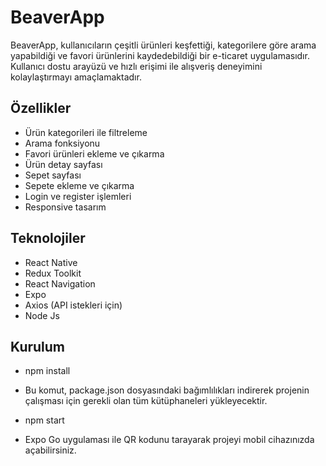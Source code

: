 # BeaverApp

BeaverApp, kullanıcıların çeşitli ürünleri keşfettiği, kategorilere göre arama yapabildiği ve favori ürünlerini kaydedebildiği bir e-ticaret uygulamasıdır. Kullanıcı dostu arayüzü ve hızlı erişimi ile alışveriş deneyimini kolaylaştırmayı amaçlamaktadır.

## Özellikler

- Ürün kategorileri ile filtreleme
- Arama fonksiyonu
- Favori ürünleri ekleme ve çıkarma
- Ürün detay sayfası
- Sepet sayfası
- Sepete ekleme ve çıkarma
- Login ve register işlemleri
- Responsive tasarım

## Teknolojiler

- React Native
- Redux Toolkit
- React Navigation
- Expo
- Axios (API istekleri için)
- Node Js

## Kurulum

- npm install
- Bu komut, package.json dosyasındaki bağımlılıkları indirerek projenin çalışması için gerekli olan tüm kütüphaneleri yükleyecektir.

- npm start
- Expo Go uygulaması ile QR kodunu tarayarak projeyi mobil cihazınızda açabilirsiniz.
